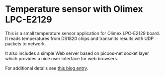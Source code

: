Temperature sensor with Olimex LPC-E2129
=======================================

This is a small temperature sensor application for Olimex LPC-E2129 board.
It reads temperatures from DS1820 chips and transmits results with
UDP packets to network.

It also includes a simple Web server based on picoos-net 
socket layer which provides a nice user interface for
web browsers.

For additional details see [this blog entry][1].

[1]: http://stonepile.fi/temperature-monitoring/

